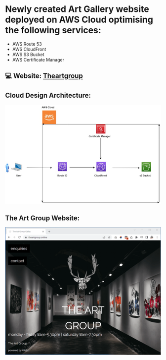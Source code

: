 # Newly created Art Gallery website deployed on AWS Cloud optimising the following services:
 - AWS Route 53
 - AWS CloudFront
 - AWS S3 Bucket
 - AWS Certificate Manager

## 💻 Website: <a href="https://theartgroup.online/" target="_blank">Theartgroup</a>

## Cloud Design Architecture:
![image](https://github.com/Olayemi-apps/aws_hostedsite/blob/dfac8a03f041aa469999fee920e84e8a18a9ee8a/images/hosted_website.jpg)
## The Art Group Website:
![image](https://raw.githubusercontent.com/Olayemi-apps/aws_hostedsite/master/images/artgroup.webp)
